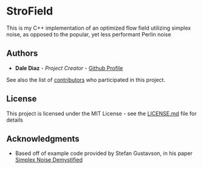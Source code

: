 # StroField

This is my C++ implementation of an optimized flow field utilizing simplex noise, as opposed to the popular, yet less performant Perlin noise

## Authors

* **Dale Diaz** - *Project Creator* - [Github Profile](https://github.com/Stropheum)

See also the list of [contributors](https://github.com/your/project/contributors) who participated in this project.

## License

This project is licensed under the MIT License - see the [LICENSE.md](LICENSE.md) file for details

## Acknowledgments

* Based off of example code provided by Stefan Gustavson, in his paper [Simplex Noise Demystified](http://staffwww.itn.liu.se/~stegu/simplexnoise/simplexnoise.pdf#G999585)